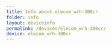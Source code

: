 ```yaml
---
title: Info about elecom_wrh-300cr
folder: info
layout: deviceinfo
permalink: /devices/elecom_wrh-300cr/
device: elecom_wrh-300cr
---
```


